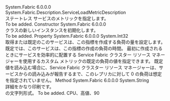 <Type Name="StatelessServiceLoadMetricDescription" FullName="System.Fabric.Description.StatelessServiceLoadMetricDescription">
  <TypeSignature Language="C#" Value="public sealed class StatelessServiceLoadMetricDescription : System.Fabric.Description.ServiceLoadMetricDescription" />
  <TypeSignature Language="ILAsm" Value=".class public auto ansi sealed beforefieldinit StatelessServiceLoadMetricDescription extends System.Fabric.Description.ServiceLoadMetricDescription" />
  <TypeSignature Language="DocId" Value="T:System.Fabric.Description.StatelessServiceLoadMetricDescription" />
  <TypeSignature Language="VB.NET" Value="Public NotInheritable Class StatelessServiceLoadMetricDescription&#xA;Inherits ServiceLoadMetricDescription" />
  <TypeSignature Language="F#" Value="type StatelessServiceLoadMetricDescription = class&#xA;    inherit ServiceLoadMetricDescription" />
  <AssemblyInfo>
    <AssemblyName>System.Fabric</AssemblyName>
    <AssemblyVersion>6.0.0.0</AssemblyVersion>
  </AssemblyInfo>
  <Base>
    <BaseTypeName>System.Fabric.Description.ServiceLoadMetricDescription</BaseTypeName>
  </Base>
  <Interfaces />
  <Docs>
    <summary>
      <para>ステートレス サービスのメトリックを指定します。</para>
    </summary>
    <remarks>To be added.</remarks>
  </Docs>
  <Members>
    <Member MemberName=".ctor">
      <MemberSignature Language="C#" Value="public StatelessServiceLoadMetricDescription ();" />
      <MemberSignature Language="ILAsm" Value=".method public hidebysig specialname rtspecialname instance void .ctor() cil managed" />
      <MemberSignature Language="DocId" Value="M:System.Fabric.Description.StatelessServiceLoadMetricDescription.#ctor" />
      <MemberSignature Language="VB.NET" Value="Public Sub New ()" />
      <MemberType>Constructor</MemberType>
      <AssemblyInfo>
        <AssemblyName>System.Fabric</AssemblyName>
        <AssemblyVersion>6.0.0.0</AssemblyVersion>
      </AssemblyInfo>
      <Parameters />
      <Docs>
        <summary>
          <para><see cref="T:System.Fabric.Description.StatelessServiceLoadMetricDescription" /> クラスの新しいインスタンスを初期化します。</para>
        </summary>
        <remarks>To be added.</remarks>
      </Docs>
    </Member>
    <Member MemberName="DefaultLoad">
      <MemberSignature Language="C#" Value="public int DefaultLoad { get; set; }" />
      <MemberSignature Language="ILAsm" Value=".property instance int32 DefaultLoad" />
      <MemberSignature Language="DocId" Value="P:System.Fabric.Description.StatelessServiceLoadMetricDescription.DefaultLoad" />
      <MemberSignature Language="VB.NET" Value="Public Property DefaultLoad As Integer" />
      <MemberSignature Language="F#" Value="member this.DefaultLoad : int with get, set" Usage="System.Fabric.Description.StatelessServiceLoadMetricDescription.DefaultLoad" />
      <MemberType>Property</MemberType>
      <AssemblyInfo>
        <AssemblyName>System.Fabric</AssemblyName>
        <AssemblyVersion>6.0.0.0</AssemblyVersion>
      </AssemblyInfo>
      <ReturnValue>
        <ReturnType>System.Int32</ReturnType>
      </ReturnValue>
      <Docs>
        <summary>
          <para>取得または既定のこのサービスは、この指標を作成する負荷の量を設定します。</para>
        </summary>
        <value>
          <para>既定では、このサービスは、この指標の作成の負荷の時間。</para>
        </value>
        <remarks>
          <para>最初に作成されるときにサービスを効率的に配置する Service Fabric クラスター リソース マネージャーを使用するカスタム メトリックの既定の負荷の値を指定できます。
            既定値を読み込む場合に、Service Fabric クラスター リソース マネージャーは、サービスからの読み込みが報告するまで、このレプリカに対して 0 の負荷は想定を指定されていません。
            <see cref="M:System.Fabric.IServicePartition.ReportLoad(System.Collections.Generic.IEnumerable{System.Fabric.LoadMetric})" />
            </para>
        </remarks>
      </Docs>
    </Member>
    <Member MemberName="ToString">
      <MemberSignature Language="C#" Value="public override string ToString ();" />
      <MemberSignature Language="ILAsm" Value=".method public hidebysig virtual instance string ToString() cil managed" />
      <MemberSignature Language="DocId" Value="M:System.Fabric.Description.StatelessServiceLoadMetricDescription.ToString" />
      <MemberSignature Language="VB.NET" Value="Public Overrides Function ToString () As String" />
      <MemberSignature Language="F#" Value="override this.ToString : unit -&gt; string" Usage="statelessServiceLoadMetricDescription.ToString " />
      <MemberType>Method</MemberType>
      <AssemblyInfo>
        <AssemblyName>System.Fabric</AssemblyName>
        <AssemblyVersion>6.0.0.0</AssemblyVersion>
      </AssemblyInfo>
      <ReturnValue>
        <ReturnType>System.String</ReturnType>
      </ReturnValue>
      <Parameters />
      <Docs>
        <summary>
            詳細をかなり印刷<see cref="T:System.Fabric.Description.StatelessServiceLoadMetricDescription" />です。
            </summary>
        <returns><see cref="T:System.Fabric.Description.StatelessServiceLoadMetricDescription" /> の文字列形式。</returns>
        <remarks>To be added.</remarks>
        <example>
            CPU、高値、90
            </example>
      </Docs>
    </Member>
  </Members>
</Type>